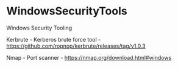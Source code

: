# WindowsSecurityTools
Windows Security Tooling

Kerbrute - Kerberos brute force tool - https://github.com/ropnop/kerbrute/releases/tag/v1.0.3

Nmap - Port scanner - https://nmap.org/download.html#windows


